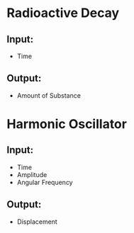 # Radioactive Decay
## Input:
- Time
## Output:
- Amount of Substance

# Harmonic Oscillator
## Input:
- Time
- Amplitude
- Angular Frequency
## Output:
- Displacement

